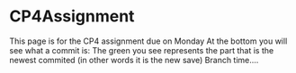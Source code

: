 # CP4Assignment
This page is for the CP4 assignment due on Monday
At the bottom you will see what a commit is:
The green you see represents the part that is the newest commited (in other words it is the new save)
Branch time....
